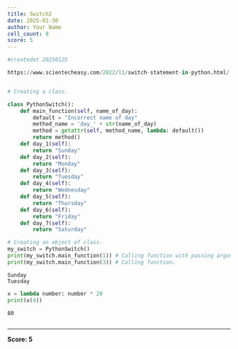 ```yaml
---
title: Switch2
date: 2025-01-30
author: Your Name
cell_count: 8
score: 5
---
```


```python
#createdat 20250125
```


```python
https://www.scientecheasy.com/2022/11/switch-statement-in-python.html/
```


```python

```


```python
# Creating a class.

```


```python
class PythonSwitch():
    def main_function(self, name_of_day):
        default = "Incorrect name of day"
        method_name = 'day_' + str(name_of_day)
        method = getattr(self, method_name, lambda: default())
        return method()
    def day_1(self):
        return "Sunday"
    def day_2(self):
        return "Monday"
    def day_3(self):
        return "Tuesday"
    def day_4(self):
        return "Wednesday"
    def day_5(self):
        return "Thursday"
    def day_6(self):
        return "Friday"
    def day_7(self):
        return "Saturday"
```


```python
# Creating an object of class.
my_switch = PythonSwitch()
print(my_switch.main_function(1)) # Calling function with passing argument value.
print(my_switch.main_function(3)) # Calling function.
```

    Sunday
    Tuesday



```python
x = lambda number: number * 20
print(x(4))

```

    80



```python

```


---
**Score: 5**